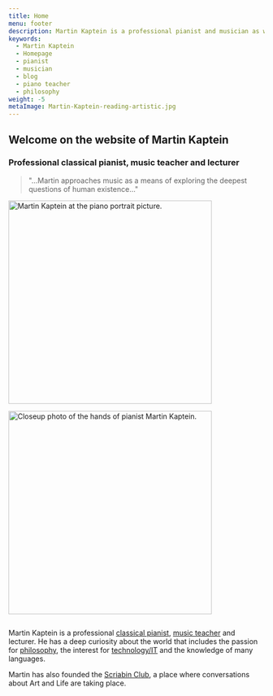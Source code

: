 ```yaml
---
title: Home
menu: footer
description: Martin Kaptein is a professional pianist and musician as well as the founder of Scriabin Club. Moreover, Martin is a professional piano teacher and educator. Martin is very good with technology and speaks a lot of languages.
keywords:
  - Martin Kaptein
  - Homepage
  - pianist
  - musician
  - blog
  - piano teacher
  - philosophy
weight: -5
metaImage: Martin-Kaptein-reading-artistic.jpg
---
```


## Welcome on the website of Martin Kaptein

### Professional classical pianist, music teacher and lecturer

> "...Martin approaches music as a means of exploring the deepest questions of human existence..."

<img style="display:inline-block; margin-right: 1em; margin-bottom: 1em;" alt="Martin Kaptein at the piano portrait picture." src="/images/Martin-Kaptein-at-piano-sq.jpg" width="400" height="400"/>
<img style="display:inline-block; margin-bottom: 1em;" alt="Closeup photo of the hands of pianist Martin Kaptein." src="/images/hands-pianist-closeup-sq.jpg" width="400" height="400" />

Martin Kaptein is a professional [classical pianist](/piano/), [music teacher](/lessons/) and lecturer.
He has a deep curiosity about the world that includes the passion for [philosophy](/books/), the interest for [technology/IT](/tech/) and the knowledge of many languages.

Martin has also founded the [Scriabin Club](https://scriabinclub.com/), a place where conversations about Art and Life are taking place.
